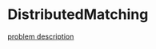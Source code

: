 # DistributedMatching
[problem description](https://colab.research.google.com/drive/1qvDtK4HiHNYRunNWneIrKJECfJaL99qK)
